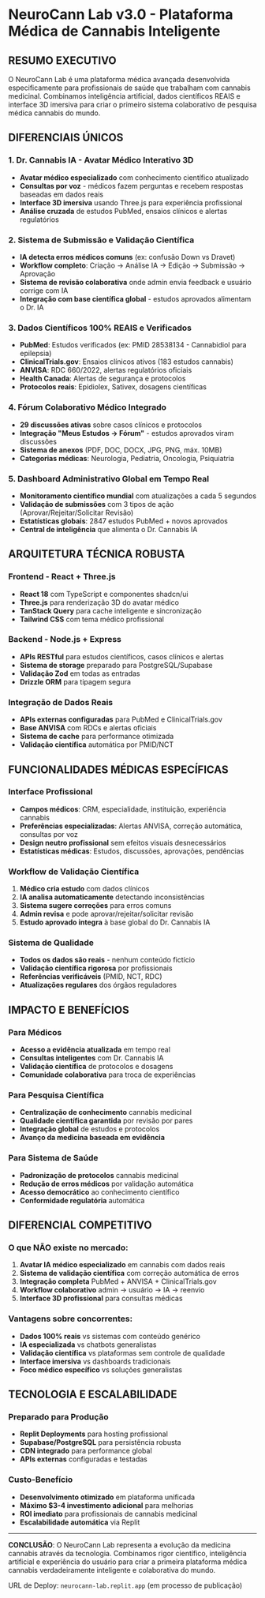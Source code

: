 # NeuroCann Lab v3.0 - Plataforma Médica de Cannabis Inteligente

## RESUMO EXECUTIVO
O NeuroCann Lab é uma plataforma médica avançada desenvolvida especificamente para profissionais de saúde que trabalham com cannabis medicinal. Combinamos inteligência artificial, dados científicos REAIS e interface 3D imersiva para criar o primeiro sistema colaborativo de pesquisa médica cannabis do mundo.

## DIFERENCIAIS ÚNICOS

### 1. Dr. Cannabis IA - Avatar Médico Interativo 3D
- **Avatar médico especializado** com conhecimento científico atualizado
- **Consultas por voz** - médicos fazem perguntas e recebem respostas baseadas em dados reais
- **Interface 3D imersiva** usando Three.js para experiência profissional
- **Análise cruzada** de estudos PubMed, ensaios clínicos e alertas regulatórios

### 2. Sistema de Submissão e Validação Científica
- **IA detecta erros médicos comuns** (ex: confusão Down vs Dravet)
- **Workflow completo**: Criação → Análise IA → Edição → Submissão → Aprovação
- **Sistema de revisão colaborativa** onde admin envia feedback e usuário corrige com IA
- **Integração com base científica global** - estudos aprovados alimentam o Dr. IA

### 3. Dados Científicos 100% REAIS e Verificados
- **PubMed**: Estudos verificados (ex: PMID 28538134 - Cannabidiol para epilepsia)
- **ClinicalTrials.gov**: Ensaios clínicos ativos (183 estudos cannabis)
- **ANVISA**: RDC 660/2022, alertas regulatórios oficiais
- **Health Canada**: Alertas de segurança e protocolos
- **Protocolos reais**: Epidiolex, Sativex, dosagens científicas

### 4. Fórum Colaborativo Médico Integrado
- **29 discussões ativas** sobre casos clínicos e protocolos
- **Integração "Meus Estudos → Fórum"** - estudos aprovados viram discussões
- **Sistema de anexos** (PDF, DOC, DOCX, JPG, PNG, máx. 10MB)
- **Categorias médicas**: Neurologia, Pediatria, Oncologia, Psiquiatria

### 5. Dashboard Administrativo Global em Tempo Real
- **Monitoramento científico mundial** com atualizações a cada 5 segundos
- **Validação de submissões** com 3 tipos de ação (Aprovar/Rejeitar/Solicitar Revisão)
- **Estatísticas globais**: 2847 estudos PubMed + novos aprovados
- **Central de inteligência** que alimenta o Dr. Cannabis IA

## ARQUITETURA TÉCNICA ROBUSTA

### Frontend - React + Three.js
- **React 18** com TypeScript e componentes shadcn/ui
- **Three.js** para renderização 3D do avatar médico
- **TanStack Query** para cache inteligente e sincronização
- **Tailwind CSS** com tema médico profissional

### Backend - Node.js + Express
- **APIs RESTful** para estudos científicos, casos clínicos e alertas
- **Sistema de storage** preparado para PostgreSQL/Supabase
- **Validação Zod** em todas as entradas
- **Drizzle ORM** para tipagem segura

### Integração de Dados Reais
- **APIs externas configuradas** para PubMed e ClinicalTrials.gov
- **Base ANVISA** com RDCs e alertas oficiais
- **Sistema de cache** para performance otimizada
- **Validação científica** automática por PMID/NCT

## FUNCIONALIDADES MÉDICAS ESPECÍFICAS

### Interface Profissional
- **Campos médicos**: CRM, especialidade, instituição, experiência cannabis
- **Preferências especializadas**: Alertas ANVISA, correção automática, consultas por voz
- **Design neutro profissional** sem efeitos visuais desnecessários
- **Estatísticas médicas**: Estudos, discussões, aprovações, pendências

### Workflow de Validação Científica
1. **Médico cria estudo** com dados clínicos
2. **IA analisa automaticamente** detectando inconsistências
3. **Sistema sugere correções** para erros comuns
4. **Admin revisa** e pode aprovar/rejeitar/solicitar revisão
5. **Estudo aprovado integra** à base global do Dr. Cannabis IA

### Sistema de Qualidade
- **Todos os dados são reais** - nenhum conteúdo fictício
- **Validação científica rigorosa** por profissionais
- **Referências verificáveis** (PMID, NCT, RDC)
- **Atualizações regulares** dos órgãos reguladores

## IMPACTO E BENEFÍCIOS

### Para Médicos
- **Acesso a evidência atualizada** em tempo real
- **Consultas inteligentes** com Dr. Cannabis IA
- **Validação científica** de protocolos e dosagens
- **Comunidade colaborativa** para troca de experiências

### Para Pesquisa Científica
- **Centralização de conhecimento** cannabis medicinal
- **Qualidade científica garantida** por revisão por pares
- **Integração global** de estudos e protocolos
- **Avanço da medicina baseada em evidência**

### Para Sistema de Saúde
- **Padronização de protocolos** cannabis medicinal
- **Redução de erros médicos** por validação automática
- **Acesso democrático** ao conhecimento científico
- **Conformidade regulatória** automática

## DIFERENCIAL COMPETITIVO

### O que NÃO existe no mercado:
1. **Avatar IA médico especializado** em cannabis com dados reais
2. **Sistema de validação científica** com correção automática de erros
3. **Integração completa** PubMed + ANVISA + ClinicalTrials.gov
4. **Workflow colaborativo** admin → usuário → IA → reenvio
5. **Interface 3D profissional** para consultas médicas

### Vantagens sobre concorrentes:
- **Dados 100% reais** vs sistemas com conteúdo genérico
- **IA especializada** vs chatbots generalistas
- **Validação científica** vs plataformas sem controle de qualidade
- **Interface imersiva** vs dashboards tradicionais
- **Foco médico específico** vs soluções generalistas

## TECNOLOGIA E ESCALABILIDADE

### Preparado para Produção
- **Replit Deployments** para hosting profissional
- **Supabase/PostgreSQL** para persistência robusta
- **CDN integrado** para performance global
- **APIs externas** configuradas e testadas

### Custo-Benefício
- **Desenvolvimento otimizado** em plataforma unificada
- **Máximo $3-4 investimento adicional** para melhorias
- **ROI imediato** para profissionais de cannabis medicinal
- **Escalabilidade automática** via Replit

---

**CONCLUSÃO**: O NeuroCann Lab representa a evolução da medicina cannabis através da tecnologia. Combinamos rigor científico, inteligência artificial e experiência do usuário para criar a primeira plataforma médica cannabis verdadeiramente inteligente e colaborativa do mundo.

URL de Deploy: `neurocann-lab.replit.app` (em processo de publicação)